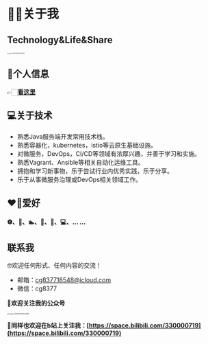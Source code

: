 ﻿# 🏃🏻关于我
## Technology&Life&Share
<img src="http://dxsn-1300740068.cos.ap-nanjing.myqcloud.com/2021-12-12-21639293082_.pic.jpg" alt="image-20200410104030284" style="zoom:20%;" />

## 📜个人信息
👉🏻**[看这里](https://github.com/dongxishaonian)**

## 💻关于技术
- 熟悉Java服务端开发常用技术栈。
- 熟悉容器化，kubernetes，istio等云原生基础设施。
- 对微服务，DevOps，CI/CD等领域有浓厚兴趣，并善于学习和实施。
- 熟悉Vagrant、Ansible等相关自动化运维工具。
- 拥抱和学习新事物，乐于尝试行业内优秀实践，乐于分享。
- 乐于从事微服务治理或DevOps相关领域工作。

## ❤️‍🔥爱好
#### ⚽️、🏀、🏊‍、🎤、📖、💻、... ...

## 联系我
🤓欢迎任何形式、任何内容的交流！

- 邮箱：cg837718548@icloud.com
- 微信：cg8377

**👋欢迎关注我的公众号**

<img src="http://dxsn-1300740068.cos.ap-nanjing.myqcloud.com/2021-12-11-112520.jpg" alt="image-20200410104030284" style="zoom:25%;" />

👋**同样也欢迎在b站上关注我：[https://space.bilibili.com/330000719](https://space.bilibili.com/330000719)**



